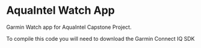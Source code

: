 # AquaIntel Watch App

Garmin Watch app for AquaIntel Capstone Project.

To compile this code you will need to download the Garmin Connect IQ SDK
